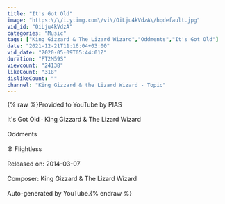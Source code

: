 ```yaml
---
title: "It's Got Old"
image: "https:\/\/i.ytimg.com\/vi\/OiLju4kVdzA\/hqdefault.jpg"
vid_id: "OiLju4kVdzA"
categories: "Music"
tags: ["King Gizzard & The Lizard Wizard","Oddments","It's Got Old"]
date: "2021-12-21T11:16:04+03:00"
vid_date: "2020-05-09T05:44:01Z"
duration: "PT2M59S"
viewcount: "24138"
likeCount: "318"
dislikeCount: ""
channel: "King Gizzard & the Lizard Wizard - Topic"
---
```

{% raw %}Provided to YouTube by PIAS<br /><br />It's Got Old · King Gizzard &amp; The Lizard Wizard<br /><br />Oddments<br /><br />℗ Flightless<br /><br />Released on: 2014-03-07<br /><br />Composer: King Gizzard &amp; The Lizard Wizard<br /><br />Auto-generated by YouTube.{% endraw %}

